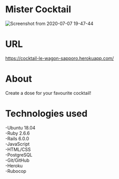 # Mister Cocktail
![Screenshot from 2020-07-07 19-47-44](https://user-images.githubusercontent.com/10365357/86769884-cfa5f080-c08a-11ea-901b-85c1fde331f0.png)  

# URL  
https://cocktail-le-wagon-sapporo.herokuapp.com/  

# About
Create a dose for your favourite cocktail!

# Technologies used
-Ubuntu 18.04  
-Ruby 2.6.6  
-Rails 6.0.0  
-JavaScript  
-HTML/CSS  
-PostgreSQL  
-Git/GitHub  
-Heroku  
-Rubocop
